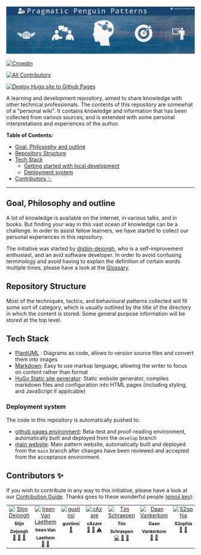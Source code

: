 ![./static/images/logos/pp_open-learning.png](/static/images/logos/pp_open-learning.png)

[![Crowdin](https://badges.crowdin.net/penguin-pragmatic-patterns/localized.svg)](https://crowdin.com/project/penguin-pragmatic-patterns)
<!-- ALL-CONTRIBUTORS-BADGE:START - Do not remove or modify this section -->
[![All Contributors](https://img.shields.io/badge/all_contributors-7-orange.svg?style=flat-square)](#contributors-)
<!-- ALL-CONTRIBUTORS-BADGE:END -->
[![Deploy Hugo site to Github Pages](https://github.com/sddevelopment-be/penguin-pragmatic-patterns/actions/workflows/hugo.yml/badge.svg?branch=develop)](https://github.com/sddevelopment-be/penguin-pragmatic-patterns/actions/workflows/hugo.yml)

A learning and development repository, aimed to share knowledge with other technical professionals.
The contents of this repository are somewhat of a "personal wiki". It contains knowledge and
information that has been collected from various sources, and is extended with some personal interpretations and
experiences of the author.

**Table of Contents:**

<!-- vim-markdown-toc GitLab -->
  * [Goal, Philosophy and outline](#goal-philosophy-and-outline)
  * [Repository Structure](#repository-structure)
  * [Tech Stack](#tech-stack)
    * [Getting started with local development](#getting-started-with-local-development)
    * [Deployment system](#deployment-system)
  * [Contributors ✨](#contributors-)
<!-- vim-markdown-toc -->

---

## Goal, Philosophy and outline

A lot of knowledge is available on the internet, in various talks, and in books.
But finding your way in this vast ocean of knowledge can be a challenge.
In order to assist fellow learners, we have started to collect our personal experiences in this repository.

The initiative was started by [@stijn-dejongh](https://github.com/stijn-Dejongh), who is a self-improvement enthusiast,
and an avid software developer.
In order to avoid confusing terminology and avoid having to explain the definition of certain words multiple times,
please have a look at the [Glossary](old_source/X_APPENDIX/glossary.md).

## Repository Structure

Most of the techniques, tactics, and behavioural patterns collected will fit some sort of category, which is usually
outlined by the title of the directory in which the content is stored. Some general purpose information will be stored
at the top level.

## Tech Stack

* [PlantUML](https://plantuml.com/) : Diagrams as code, allows to version source files and convert them into images
* [Markdown](https://www.markdownguide.org/): Easy to use markup language, allowing the writer to focus on content rather than format
* [HuGo Static site generator](https://gohugo.io): Static website generator, compiles markdown files and configuration into HTML pages 
  (including styling, and JavaScript if applicable)

### Deployment system

The code in this repository is automatically pushed to:
* [github pages environment](https://sddevelopment-be.github.io/penguin-pragmatic-patterns/): Beta-test and proof-reading environment, 
  automatically built and deployed from the `develop` branch
* [main website](https://patterns.sddevelopment.be): Main pattern website, automatically built and deployed from the `main` branch after changes 
  have been reviewed and accepted from the acceptance environment.

## Contributors ✨

If you wish to contribute in any way to this initiative, please have a look at
our [Contribution Guide](content/en/CONTRIBUTING.md).
Thanks goes to these wonderful people ([emoji key](https://allcontributors.org/docs/en/emoji-key)):

<!-- ALL-CONTRIBUTORS-LIST:START - Do not remove or modify this section -->
<!-- prettier-ignore-start -->
<!-- markdownlint-disable -->
<table>
  <tbody>
    <tr>
      <td align="center" valign="top" width="14.28%"><a href="http://sddevelopment.be/"><img src="https://avatars.githubusercontent.com/u/25401297?v=4?s=100" width="100px;" alt="Stijn Dejongh"/><br /><sub><b>Stijn Dejongh</b></sub></a><br /><a href="#tool-stijn-dejongh" title="Tools">🔧</a> <a href="https://github.com/sddevelopment-be/penguin-pragmatic-patterns/commits?author=stijn-dejongh" title="Documentation">📖</a> <a href="#design-stijn-dejongh" title="Design">🎨</a></td>
      <td align="center" valign="top" width="14.28%"><a href="https://github.com/IreenVL"><img src="https://avatars.githubusercontent.com/u/50783418?v=4?s=100" width="100px;" alt="Ireen Van Laethem"/><br /><sub><b>Ireen Van Laethem</b></sub></a><br /><a href="#ideas-IreenVL" title="Ideas, Planning, & Feedback">🤔</a> <a href="https://github.com/sddevelopment-be/penguin-pragmatic-patterns/pulls?q=is%3Apr+reviewed-by%3AIreenVL" title="Reviewed Pull Requests">👀</a></td>
      <td align="center" valign="top" width="14.28%"><a href="https://github.com/gustinsi"><img src="https://avatars.githubusercontent.com/u/73937666?v=4?s=100" width="100px;" alt="gustinsi"/><br /><sub><b>gustinsi</b></sub></a><br /><a href="https://github.com/sddevelopment-be/penguin-pragmatic-patterns/pulls?q=is%3Apr+reviewed-by%3Agustinsi" title="Reviewed Pull Requests">👀</a></td>
      <td align="center" valign="top" width="14.28%"><a href="https://github.com/cAzare"><img src="https://avatars.githubusercontent.com/u/50981285?v=4?s=100" width="100px;" alt="cAzare"/><br /><sub><b>cAzare</b></sub></a><br /><a href="https://github.com/sddevelopment-be/penguin-pragmatic-patterns/pulls?q=is%3Apr+reviewed-by%3AcAzare" title="Reviewed Pull Requests">👀</a> <a href="https://github.com/sddevelopment-be/penguin-pragmatic-patterns/commits?author=cAzare" title="Documentation">📖</a> <a href="https://github.com/sddevelopment-be/penguin-pragmatic-patterns/commits?author=cAzare" title="Tests">⚠️</a></td>
      <td align="center" valign="top" width="14.28%"><a href="http://sch3lp.github.io"><img src="https://avatars.githubusercontent.com/u/648703?v=4?s=100" width="100px;" alt="Tim Schraepen"/><br /><sub><b>Tim Schraepen</b></sub></a><br /><a href="https://github.com/sddevelopment-be/penguin-pragmatic-patterns/commits?author=Sch3lp" title="Code">💻</a> <a href="https://github.com/sddevelopment-be/penguin-pragmatic-patterns/commits?author=Sch3lp" title="Documentation">📖</a> <a href="#ideas-Sch3lp" title="Ideas, Planning, & Feedback">🤔</a></td>
      <td align="center" valign="top" width="14.28%"><a href="https://github.com/Vankerkom"><img src="https://avatars.githubusercontent.com/u/16082198?v=4?s=100" width="100px;" alt="Daan Vankerkom"/><br /><sub><b>Daan Vankerkom</b></sub></a><br /><a href="#design-Vankerkom" title="Design">🎨</a> <a href="https://github.com/sddevelopment-be/penguin-pragmatic-patterns/pulls?q=is%3Apr+reviewed-by%3AVankerkom" title="Reviewed Pull Requests">👀</a></td>
      <td align="center" valign="top" width="14.28%"><a href="https://github.com/S2ophia"><img src="https://avatars.githubusercontent.com/u/178637045?v=4?s=100" width="100px;" alt="S2ophia"/><br /><sub><b>S2ophia</b></sub></a><br /><a href="https://github.com/sddevelopment-be/penguin-pragmatic-patterns/pulls?q=is%3Apr+reviewed-by%3AS2ophia" title="Reviewed Pull Requests">👀</a> <a href="#ideas-S2ophia" title="Ideas, Planning, & Feedback">🤔</a></td>
    </tr>
  </tbody>
</table>

<!-- markdownlint-restore -->
<!-- prettier-ignore-end -->

<!-- ALL-CONTRIBUTORS-LIST:END -->

